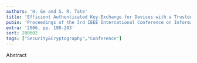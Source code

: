 ```yaml
---
authors: 'H. Ge and S. R. Tate'
title: 'Efficient Authenticated Key-Exchange for Devices with a Trusted Manager'
pubin: 'Proceedings of the 3rd IEEE International Conference on Information Technology (ITNG) - Embedded Cryptographic Systems track'
extra: '2006, pp. 198-203'
sort: 200602
tags: ["Security&Cryptography","Conference"]
---
```

Abstract


